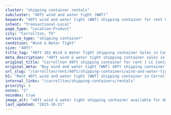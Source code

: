 ```yaml
---
cluster: "shipping container rentals"
subcluster: "40ft wind and water tight (WWT)"
keyword: "40ft wind and water tight (WWT) shipping container for rent Carrollton, TX"
intent: "Transactional-Local"
page_type: "Location-Product"
city: "Carrollton, TX"
service_type: "shipping container"
condition: "Wind & Water Tight"
size: "40ft"
title_tag: "40ft 1b1 Wind & Water Tight shipping container Sales in Carrollton | LC Container"
meta_description: "40ft wind & water tight shipping container sales in Carrollton. Fast delivery, competitive pricing. Serving shipping containers area. Quote ID: TCX. Call (214) 524-4168 for your free quote today."
original_title: "Carrollton 40ft shipping container for rent | LC Container"
original_meta: "Buy wind and water tight (WWT) 40ft shipping container rent with local delivery in Carrollton, TX. LC Container — local Since 2003. Request a fast quote today."
url_slug: "/carrollton/rent/40ft/shipping-containers/wind-and-water-tight-wwt"
h1: "Rent 40ft wind and water tight (WWT) shipping container in Carrollton"
internal_links: "/carrollton/shipping-containers/rentals"
priority: 3
notes: "2"
noindex: true
image_alt: "40ft wind & water tight shipping container available for delivery in Carrollton"
last_updated: "2025-10-21"
---
```


<!-- TODO: Add unique city/inventory copy, images, and internal links here. -->

